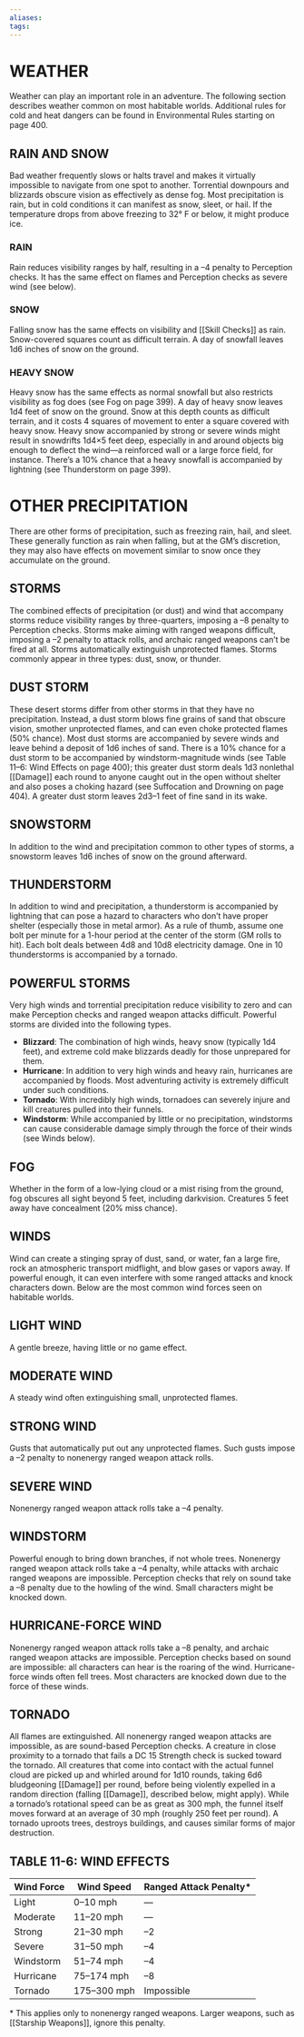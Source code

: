 ```yaml
---
aliases: 
tags: 
---
```

# WEATHER

Weather can play an important role in an adventure. The following section describes weather common on most habitable worlds. Additional rules for cold and heat dangers can be found in Environmental Rules starting on page 400.

## RAIN AND SNOW

Bad weather frequently slows or halts travel and makes it virtually impossible to navigate from one spot to another. Torrential downpours and blizzards obscure vision as effectively as dense fog. Most precipitation is rain, but in cold conditions it can manifest as snow, sleet, or hail. If the temperature drops from above freezing to 32° F or below, it might produce ice.

### RAIN

Rain reduces visibility ranges by half, resulting in a –4 penalty to Perception checks. It has the same effect on flames and Perception checks as severe wind (see below).

### SNOW

Falling snow has the same effects on visibility and [[Skill Checks]] as rain. Snow-covered squares count as difficult terrain. A day of snowfall leaves 1d6 inches of snow on the ground.

### HEAVY SNOW

Heavy snow has the same effects as normal snowfall but also restricts visibility as fog does (see Fog on page 399). A day of heavy snow leaves 1d4 feet of snow on the ground. Snow at this depth counts as difficult terrain, and it costs 4 squares of movement to enter a square covered with heavy snow. Heavy snow accompanied by strong or severe winds might result in snowdrifts 1d4×5 feet deep, especially in and around objects big enough to deflect the wind—a reinforced wall or a large force field, for instance. There’s a 10% chance that a heavy snowfall is accompanied by lightning (see Thunderstorm on page 399).

# OTHER PRECIPITATION

There are other forms of precipitation, such as freezing rain, hail, and sleet. These generally function as rain when falling, but at the GM’s discretion, they may also have effects on movement similar to snow once they accumulate on the ground.

## STORMS

The combined effects of precipitation (or dust) and wind that accompany storms reduce visibility ranges by three-quarters, imposing a –8 penalty to Perception checks. Storms make aiming with ranged weapons difficult, imposing a –2 penalty to attack rolls, and archaic ranged weapons can’t be fired at all. Storms automatically extinguish unprotected flames. Storms commonly appear in three types: dust, snow, or thunder.

## DUST STORM

These desert storms differ from other storms in that they have no precipitation. Instead, a dust storm blows fine grains of sand that obscure vision, smother unprotected flames, and can even choke protected flames (50% chance). Most dust storms are accompanied by severe winds and leave behind a deposit of 1d6 inches of sand. There is a 10% chance for a dust storm to be accompanied by windstorm-magnitude winds (see Table 11–6: Wind Effects on page 400); this greater dust storm deals 1d3 nonlethal [[Damage]] each round to anyone caught out in the open without shelter and also poses a choking hazard (see Suffocation and Drowning on page 404). A greater dust storm leaves 2d3–1 feet of fine sand in its wake.

## SNOWSTORM

In addition to the wind and precipitation common to other types of storms, a snowstorm leaves 1d6 inches of snow on the ground afterward.

## THUNDERSTORM

In addition to wind and precipitation, a thunderstorm is accompanied by lightning that can pose a hazard to characters who don’t have proper shelter (especially those in metal armor). As a rule of thumb, assume one bolt per minute for a 1-hour period at the center of the storm (GM rolls to hit). Each bolt deals between 4d8 and 10d8 electricity damage. One in 10 thunderstorms is accompanied by a tornado.

## POWERFUL STORMS

Very high winds and torrential precipitation reduce visibility to zero and can make Perception checks and ranged weapon attacks difficult. Powerful storms are divided into the following types.

-   **Blizzard**: The combination of high winds, heavy snow (typically 1d4 feet), and extreme cold make blizzards deadly for those unprepared for them.
-   **Hurricane**: In addition to very high winds and heavy rain, hurricanes are accompanied by floods. Most adventuring activity is extremely difficult under such conditions.
-   **Tornado**: With incredibly high winds, tornadoes can severely injure and kill creatures pulled into their funnels.
-   **Windstorm**: While accompanied by little or no precipitation, windstorms can cause considerable damage simply through the force of their winds (see Winds below).

## FOG

Whether in the form of a low-lying cloud or a mist rising from the ground, fog obscures all sight beyond 5 feet, including darkvision. Creatures 5 feet away have concealment (20% miss chance).

## WINDS

Wind can create a stinging spray of dust, sand, or water, fan a large fire, rock an atmospheric transport midflight, and blow gases or vapors away. If powerful enough, it can even interfere with some ranged attacks and knock characters down. Below are the most common wind forces seen on habitable worlds.

## LIGHT WIND

A gentle breeze, having little or no game effect.

## MODERATE WIND

A steady wind often extinguishing small, unprotected flames.

## STRONG WIND

Gusts that automatically put out any unprotected flames. Such gusts impose a –2 penalty to nonenergy ranged weapon attack rolls.

## SEVERE WIND

Nonenergy ranged weapon attack rolls take a –4 penalty.

## WINDSTORM

Powerful enough to bring down branches, if not whole trees. Nonenergy ranged weapon attack rolls take a –4 penalty, while attacks with archaic ranged weapons are impossible. Perception checks that rely on sound take a –8 penalty due to the howling of the wind. Small characters might be knocked down.

## HURRICANE-FORCE WIND

Nonenergy ranged weapon attack rolls take a –8 penalty, and archaic ranged weapon attacks are impossible. Perception checks based on sound are impossible: all characters can hear is the roaring of the wind. Hurricane-force winds often fell trees. Most characters are knocked down due to the force of these winds.

## TORNADO

All flames are extinguished. All nonenergy ranged weapon attacks are impossible, as are sound-based Perception checks. A creature in close proximity to a tornado that fails a DC 15 Strength check is sucked toward the tornado. All creatures that come into contact with the actual funnel cloud are picked up and whirled around for 1d10 rounds, taking 6d6 bludgeoning [[Damage]] per round, before being violently expelled in a random direction (falling [[Damage]], described below, might apply). While a tornado’s rotational speed can be as great as 300 mph, the funnel itself moves forward at an average of 30 mph (roughly 250 feet per round). A tornado uproots trees, destroys buildings, and causes similar forms of major destruction.

## TABLE 11-6: WIND EFFECTS

| Wind Force | Wind Speed  | Ranged Attack Penalty* |
|------------|-------------|------------------------|
| Light      | 0–10 mph    | —                      |
| Moderate   | 11–20 mph   | —                      |
| Strong     | 21–30 mph   | –2                     |
| Severe     | 31–50 mph   | –4                     |
| Windstorm  | 51–74 mph   | –4                     |
| Hurricane  | 75–174 mph  | –8                     |
| Tornado    | 175–300 mph | Impossible             |


\* This applies only to nonenergy ranged weapons. Larger weapons, such as [[Starship Weapons]], ignore this penalty.  